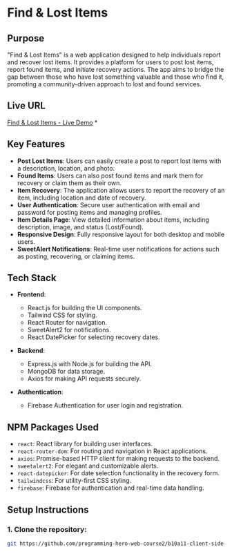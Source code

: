 # Find & Lost Items

## Purpose
"Find & Lost Items" is a web application designed to help individuals report and recover lost items. It provides a platform for users to post lost items, report found items, and initiate recovery actions. The app aims to bridge the gap between those who have lost something valuable and those who find it, promoting a community-driven approach to lost and found services.

## Live URL
[Find & Lost Items - Live Demo](https://found-lost-items.netlify.app) *

## Key Features
- **Post Lost Items**: Users can easily create a post to report lost items with a description, location, and photo.
- **Found Items**: Users can also post found items and mark them for recovery or claim them as their own.
- **Item Recovery**: The application allows users to report the recovery of an item, including location and date of recovery.
- **User Authentication**: Secure user authentication with email and password for posting items and managing profiles.
- **Item Details Page**: View detailed information about items, including description, image, and status (Lost/Found).
- **Responsive Design**: Fully responsive layout for both desktop and mobile users.
- **SweetAlert Notifications**: Real-time user notifications for actions such as posting, recovering, or claiming items.

## Tech Stack
- **Frontend**:
  - React.js for building the UI components.
  - Tailwind CSS for styling.
  - React Router for navigation.
  - SweetAlert2 for notifications.
  - React DatePicker for selecting recovery dates.

- **Backend**:
  - Express.js with Node.js for building the API.
  - MongoDB for data storage.
  - Axios for making API requests securely.

- **Authentication**:
  - Firebase Authentication for user login and registration.

## NPM Packages Used
- `react`: React library for building user interfaces.
- `react-router-dom`: For routing and navigation in React applications.
- `axios`: Promise-based HTTP client for making requests to the backend.
- `sweetalert2`: For elegant and customizable alerts.
- `react-datepicker`: For date selection functionality in the recovery form.
- `tailwindcss`: For utility-first CSS styling.
- `firebase`: Firebase for authentication and real-time data handling.

## Setup Instructions

### 1. Clone the repository:
```bash
git https://github.com/programming-hero-web-course2/b10a11-client-side-jasminaramim.git
